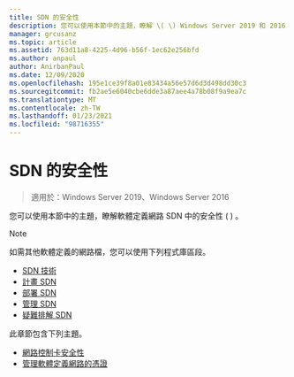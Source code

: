 ```yaml
---
title: SDN 的安全性
description: 您可以使用本節中的主題，瞭解 \( \) Windows Server 2019 和 2016 Datacenter 中軟體定義網路 SDN 的安全性。
manager: grcusanz
ms.topic: article
ms.assetid: 763d11a8-4225-4d96-b56f-1ec62e256bfd
ms.author: anpaul
author: AnirbanPaul
ms.date: 12/09/2020
ms.openlocfilehash: 195e1ce39f8a01e83434a56e57d6d3d498dd30c3
ms.sourcegitcommit: fb2ae5e6040cbe6dde3a87aee4a78b08f9a9ea7c
ms.translationtype: MT
ms.contentlocale: zh-TW
ms.lasthandoff: 01/23/2021
ms.locfileid: "98716355"
---
```

# <a name="security-for-sdn"></a>SDN 的安全性

>適用於：Windows Server 2019、Windows Server 2016

您可以使用本節中的主題，瞭解軟體定義網路 SDN 中的安全性 \( \) 。

>[!Note]
>如需其他軟體定義的網路檔，您可以使用下列程式庫區段。
>
> - [SDN 技術](../technologies/Software-Defined-Networking-Technologies.md)
> - [計畫 SDN](/windows-server/networking/sdn/plan/Deploy-a-Software-Defined-Network-Infrastructure)
> - [部署 SDN](../deploy/deploy-a-software-defined-network-infrastructure.md)
> - [管理 SDN](../manage/manage-sdn.md)
> - [疑難排解 SDN](../troubleshoot/Troubleshoot-Software-Defined-Networking.md)

此章節包含下列主題。

- [網路控制卡安全性](nc-security.md)
- [管理軟體定義網路的憑證](sdn-manage-certs.md)
